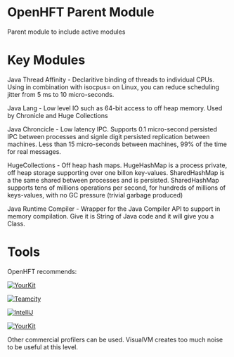 OpenHFT Parent Module
=====================

Parent module to include active modules

Key Modules
===========

Java Thread Affinity - Declaritive binding of threads to individual CPUs.  Using in combination with isocpus= on Linux, you can reduce scheduling jitter from 5 ms to 10 micro-seconds.

Java Lang - Low level IO such as 64-bit access to off heap memory. Used by Chronicle and Huge Collections

Java Chroncicle - Low latency IPC. Supports 0.1 micro-second persisted IPC between processes and signle digit persisted replication between machines. Less than 15 micro-seconds between machines, 99% of the time for real messages.

HugeCollections - Off heap hash maps.  HugeHashMap is a process private, off heap storage supporting over one billon key-values. SharedHashMap is a the same shared between processes and is persisted.  SharedHashMap supports tens of millions operations per second, for hundreds of millions of keys-values, with no GC pressure (trivial garbage produced)

Java Runtime Compiler - Wrapper for the Java Compiler API to support in memory compilation.  Give it is String of Java code and it will give you a Class.

Tools
=====
OpenHFT recommends:


 [![YourKit](https://www.yourkit.com/images/yklogo.png)](https://www.yourkit.com/)
 
 [![Teamcity](https://www.jetbrains.com/teamcity/docs/logo_teamcity.png)](http://www.jetbrains.com/teamcity/)

   [![IntelliJ](http://www.jetbrains.com/img/logos/logo_intellij_idea.png)](http://www.jetbrains.com/idea/)

   [![YourKit](http://www.red-soft.biz/files/downloads/partners_logo/YourKit_index_logo.gif)](http://www.yourkit.com/overview/)



Other commercial profilers can be used.  VisualVM creates too much noise to be useful at this level.

